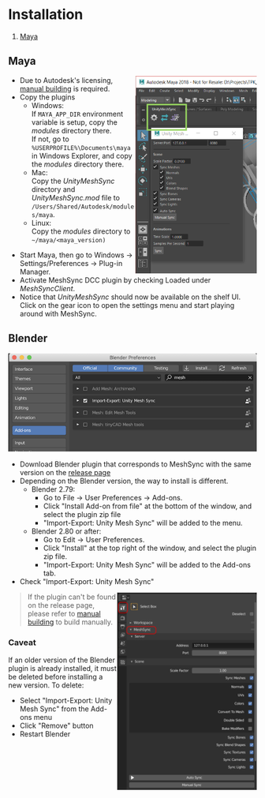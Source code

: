 # Installation

1. [Maya](#maya)

## Maya

<img align="right" src="../Images/MeshSyncClientMaya.png" height=400>

* Due to Autodesk's licensing, [manual building](BuildDCCPlugins.md) is required.
* Copy the plugins
  - Windows:   
    If `MAYA_APP_DIR` environment variable is setup, copy the *modules* directory there.  
    If not, go to `%USERPROFILE%\Documents\maya` in Windows Explorer, and copy the *modules* directory there.
  - Mac:   
    Copy the *UnityMeshSync* directory and *UnityMeshSync.mod* file to `/Users/Shared/Autodesk/modules/maya`.
  - Linux:  
    Copy the *modules* directory to `~/maya/<maya_version)`
  
  
- Start Maya, then go to Windows -> Settings/Preferences -> Plug-in Manager.
- Activate MeshSync DCC plugin by checking Loaded under *MeshSyncClient*.
- Notice that *UnityMeshSync* should now be available on the shelf UI.  
  Click on the gear icon to open the settings menu and start playing around with MeshSync.
  
## Blender
  
![MeshSyncClientBlender_Installation](../Images/MeshSyncClientBlender_Installation.png)

* Download Blender plugin that corresponds to MeshSync with the same version on the [release page](https://github.com/Unity-Technologies/MeshSyncDCCPlugin/releases) 
* Depending on the Blender version, the way to install is different.
  - Blender 2.79:
    * Go to File -> User Preferences -> Add-ons.
    * Click "Install Add-on from file" at the bottom of the window, and select the plugin zip file
    * "Import-Export: Unity Mesh Sync" will be added to the menu.
  - Blender 2.80 or after:
    * Go to Edit -> User Preferences. 
    * Click "Install" at the top right of the window, and select the plugin zip file. 
    * "Import-Export: Unity Mesh Sync" will be added to the Add-ons tab.
* Check "Import-Export: Unity Mesh Sync"

<img align="right" src="../Images/MeshSyncClientBlender.png" height=400>

> If the plugin can't be found on the release page, please refer to [manual building](BuildDCCPlugins.md) to build manually.

### Caveat

If an older version of the Blender plugin is already installed, it must be deleted before installing a new version. 
To delete:
* Select "Import-Export: Unity Mesh Sync" from the Add-ons menu
* Click "Remove" button
* Restart Blender 

